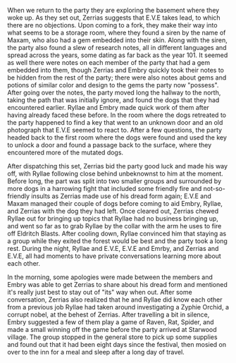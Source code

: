 When we return to the party they are exploring the basement where they woke up. As they set out, Zerrias suggests that E.V.E takes lead, to which there are no objections. Upon coming to a fork, they make their way into what seems to be a storage room, where they found a siren by the name of Maxam, who also had a gem embedded into their skin. Along with the siren, the party also found a slew of research notes, all in different languages and spread across the years, some dating as far back as the year 101. It seemed as well there were notes on each member of the party that had a gem embedded into them, though Zerrias and Embry quickly took their notes to be hidden from the rest of the party; there were also notes about gems and potions of similar color and design to the gems the party now "possess". After going over the notes, the party moved long the hallway to the north, taking the path that was initially ignore, and found the dogs that they had encountered earlier. Ryllae and Embry made quick work of them after having already faced these before. In the room where the dogs retreated to the party happened to find a key that went to an unknown door and an old photograph that E.V.E seemed to react to. After a few questions, the party headed back to the first room where the dogs were found and used the key to unlock a door and found a passage back to the surface, where they encountered more of the mutated dogs.

After dispatching this set, Zerrias bid the party good luck and made his way off, with Ryllae following close behind unbeknownst to him at the moment. Before long, the part was split into two smaller groups and surrounded by more dogs in a harrowing fight that included some friendly fire and not-so-friendly insults as Zerrias made use of his dread form again; E.V.E and Maxam managed their couple of dogs before coming to aid Embry, Ryllae, and Zerrias with the dog they had left. Once cleared out, Zerrias chewed Ryllae out for bringing up topics that Ryllae had no business bringing up, and went so far as to grab Ryllae by the collar with the arm he uses to fire off Eldritch Blasts. After cooling down, Ryllae convinced him that staying as a group while they exited the forest would be best and the party took a long rest. During the night, Ryllae and E.V.E, E.V.E and Emrby, and Zerrias and E.V.E, all had moments to have private conversations learning more about each other.

In the morning, some apologies were made between the members and Embry was able to get Zerrias to share about his dread form and mentioned it's really just best to stay out of "its" way when out. After some conversation, Zerrias also realized that he and Ryllae did know each other from a previous job Ryllae had taken around investigating a Zyphie Orchid, a corrupt nobel, at the behest of Zerrias. After travelling a bit in silence, Embry suggested a few of them play a game of Raven, Rat, Spider, and made a small winning off the game before the party arrived at Starwood village. The group stopped in the general store to pick up some supplies and found out that it had been eight days since the festival, then mosied on over to the inn for a meal and sleep after a long day of travel.
